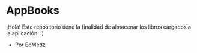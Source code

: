 # AppBooks
¡Hola! Este repositorio tiene la finalidad de almacenar los libros cargados a la aplicación. :)
- Por EdMedz
